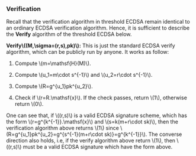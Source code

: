 ### Verification

Recall that the verification algorithm in threshold ECDSA remain identical to an ordinary ECDSA verification algorithm. Hence, it is sufficient to describe the **Verify** algorithm of the threshold ECDSA below.

**Verify\\((M,\sigma=(r,s),pk)\\):** This is just the standard ECDSA verify algorithm, which can be publicly run by anyone. It works as follow: 

1. Compute \\(m=\mathsf{H}(M)\\).

2. Compute \\(u_1=m\cdot s^{-1}\\) and \\(u_2=r\cdot s^{-1}\\).

3. Compute \\(R=g^{u_1}pk^{u_2}\\).

4. Check if \\(r=R.\mathsf{x}\\). If the check passes, return \\(1\\), otherwise return \\(0\\).

One can see that, if \\((r,s)\\) is a valid ECDSA signature scheme, which has the form \\(r=g^{k^{-1}}.\mathsf{x}\\) and \\(s=k(m+r\cdot sk)\\), then the verification algorithm above returns \\(1\\) since \\(R=g^{u_1}pk^{u_2}=g^{s^{-1}(m+r\cdot sk)}=g^{k^{-1}}\\). The converse direction also holds, i.e, if the verify algorithm above return \\(1\\), then \\((r,s)\\) must be  a valid ECDSA signature which have the form above.